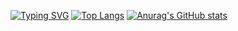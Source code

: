 [![Typing SVG](https://readme-typing-svg.herokuapp.com?color=%2336BCF7&lines=AAAAAAAAAAAAAAAAAAAAA)](https://git.io/typing-svg)
[![Top Langs](https://github-readme-stats.vercel.app/api/top-langs/?username=SnrPep&layout=compact)](https://github.com/anuraghazra/github-readme-stats)
[![Anurag's GitHub stats](https://github-readme-stats.vercel.app/api?username=SnrPep)](https://github.com/anuraghazra/github-readme-stats)
